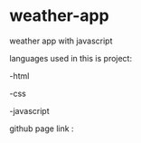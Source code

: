 # weather-app
weather app with javascript

languages used in this is  project:

-html

-css

-javascript

github page link :
